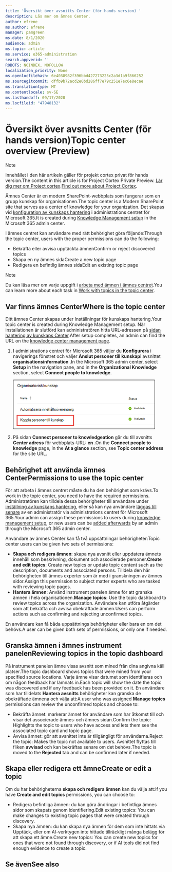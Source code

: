 ```yaml
---
title: 'Översikt över avsnitts Center (för hands version) '
description: Läs mer om ämnes Center.
author: efrene
ms.author: efrene
manager: pamgreen
ms.date: 8/1/2020
audience: admin
ms.topic: article
ms.service: o365-administration
search.appverid: ''
ROBOTS: NOINDEX, NOFOLLOW
localization_priority: None
ms.openlocfilehash: 6e4038982f396bbd427273225c2a3d1a9f866252
ms.sourcegitcommit: dffb9b72acd2e0bd286ff7e79c251e7ec6e8ecae
ms.translationtype: MT
ms.contentlocale: sv-SE
ms.lasthandoff: 09/17/2020
ms.locfileid: "47948132"
---
```

# <a name="topic-center-overview-preview"></a><span data-ttu-id="f4faa-103">Översikt över avsnitts Center (för hands version)</span><span class="sxs-lookup"><span data-stu-id="f4faa-103">Topic center overview (Preview)</span></span>

> [!Note] 
> <span data-ttu-id="f4faa-104">Innehållet i den här artikeln gäller för projekt cortex privat för hands version.</span><span class="sxs-lookup"><span data-stu-id="f4faa-104">The content in this article is for Project Cortex Private Preview.</span></span> <span data-ttu-id="f4faa-105">[Lär dig mer om Project cortex](https://aka.ms/projectcortex).</span><span class="sxs-lookup"><span data-stu-id="f4faa-105">[Find out more about Project Cortex](https://aka.ms/projectcortex).</span></span>

<span data-ttu-id="f4faa-106">Ämnes Center är en modern SharePoint-webbplats som fungerar som en grupp kunskap för organisationen.</span><span class="sxs-lookup"><span data-stu-id="f4faa-106">The topic center is a Modern SharePoint site that serves as a center of knowledge for your organization.</span></span> <span data-ttu-id="f4faa-107">Det skapas vid [konfiguration av kunskaps hantering](set-up-knowledge-network.md) i administrations centret för Microsoft 365.</span><span class="sxs-lookup"><span data-stu-id="f4faa-107">It is created during [Knowledge Management setup](set-up-knowledge-network.md) in the Microsoft 365 admin center.</span></span>

<span data-ttu-id="f4faa-108">I ämnes centret kan användare med rätt behörighet göra följande:</span><span class="sxs-lookup"><span data-stu-id="f4faa-108">Through the topic center, users with the proper permissions can do the following:</span></span>

- <span data-ttu-id="f4faa-109">Bekräfta eller avvisa upptäckta ämnen</span><span class="sxs-lookup"><span data-stu-id="f4faa-109">Confirm or reject discovered topics</span></span>
- <span data-ttu-id="f4faa-110">Skapa en ny ämnes sida</span><span class="sxs-lookup"><span data-stu-id="f4faa-110">Create a new topic page</span></span>
- <span data-ttu-id="f4faa-111">Redigera en befintlig ämnes sida</span><span class="sxs-lookup"><span data-stu-id="f4faa-111">Edit an existing topic page</span></span>

> [!Note] 
> <span data-ttu-id="f4faa-112">Du kan läsa mer om varje uppgift i [arbeta med ämnen i ämnes centret](work-with-topics.md).</span><span class="sxs-lookup"><span data-stu-id="f4faa-112">You can learn more about each task in [Work with topics in the topic center](work-with-topics.md).</span></span>

## <a name="where-is-the-topic-center"></a><span data-ttu-id="f4faa-113">Var finns ämnes Center</span><span class="sxs-lookup"><span data-stu-id="f4faa-113">Where is the topic center</span></span>

<span data-ttu-id="f4faa-114">Ditt ämnes Center skapas under Inställningar för kunskaps hantering.</span><span class="sxs-lookup"><span data-stu-id="f4faa-114">Your topic center is created during Knowledge Management setup.</span></span> <span data-ttu-id="f4faa-115">När installationen är slutförd kan administratören hitta URL-adressen på [sidan hantering av kunskaps Center](manage-knowledge-network.md).</span><span class="sxs-lookup"><span data-stu-id="f4faa-115">After setup completes, an admin can find the URL on the [knowledge center management page](manage-knowledge-network.md).</span></span>

1. <span data-ttu-id="f4faa-116">I administrations centret för Microsoft 365 väljer du **Konfigurera** i navigerings fönstret och väljer **Anslut personer till kunskap**i avsnittet **organisationsinformation** .</span><span class="sxs-lookup"><span data-stu-id="f4faa-116">In the Microsoft 365 admin center, select **Setup** in the navigation pane, and in the **Organizational Knowledge** section, select **Connect people to knowledge**.</span></span>

   ![Koppla personer till kunskap](../media/content-understanding/manage-connect-people-to-knowledge.png) </br>

2. <span data-ttu-id="f4faa-118">På sidan **Connect personer to knowledgeation** går du till avsnitts **Center adress** för webbplats-URL: **en** .</span><span class="sxs-lookup"><span data-stu-id="f4faa-118">On the **Connect people to knowledge** page, in the **At a glance** section, see **Topic center address** for the site URL.</span></span>

## <a name="permissions-to-use-the-topic-center"></a><span data-ttu-id="f4faa-119">Behörighet att använda ämnes Center</span><span class="sxs-lookup"><span data-stu-id="f4faa-119">Permissions to use the topic center</span></span>

<span data-ttu-id="f4faa-120">För att arbeta i ämnes centret måste du ha den behörighet som krävs.</span><span class="sxs-lookup"><span data-stu-id="f4faa-120">To work in the topic center, you need to have the required permissions.</span></span> <span data-ttu-id="f4faa-121">Administratören kan tilldela dessa behörigheter till användare under [inställning av kunskaps hantering](set-up-knowledge-network.md), eller så kan nya användare [läggas till senare](give-user-permissions-to-the-topic-center.md) av en administratör via administrations centret för Microsoft 365.</span><span class="sxs-lookup"><span data-stu-id="f4faa-121">Your admin can assign these permissions to users during [knowledge management setup](set-up-knowledge-network.md), or new users can be [added afterwards](give-user-permissions-to-the-topic-center.md) by an admin through the Microsoft 365 admin center.</span></span>

<span data-ttu-id="f4faa-122">Användare av ämnes Center kan få två uppsättningar behörigheter:</span><span class="sxs-lookup"><span data-stu-id="f4faa-122">Topic center users can be given two sets of permissions:</span></span>

- <span data-ttu-id="f4faa-123">**Skapa och redigera ämnen**: skapa nya avsnitt eller uppdatera ämnets innehåll som beskrivning, dokument och associerade personer.</span><span class="sxs-lookup"><span data-stu-id="f4faa-123">**Create and edit topics**: Create new topics or update topic content such as the description, documents and associated persons.</span></span> <span data-ttu-id="f4faa-124">Tilldela den här behörigheten till ämnes experter som är med i granskningen av ämnes sidor.</span><span class="sxs-lookup"><span data-stu-id="f4faa-124">Assign this permission to subject matter experts who are tasked with reviewing topic pages.</span></span>
- <span data-ttu-id="f4faa-125">**Hantera ämnen**: Använd instrument panelen ämne för att granska ämnen i hela organisationen.</span><span class="sxs-lookup"><span data-stu-id="f4faa-125">**Manage topics**: Use the topic dashboard to review topics across the organization.</span></span> <span data-ttu-id="f4faa-126">Användare kan utföra åtgärder som att bekräfta och avvisa obekräftade ämnen.</span><span class="sxs-lookup"><span data-stu-id="f4faa-126">Users can perform actions such as confirming and rejecting unconfirmed topics.</span></span>

<span data-ttu-id="f4faa-127">En användare kan få båda uppsättnings behörigheter eller bara en om det behövs.</span><span class="sxs-lookup"><span data-stu-id="f4faa-127">A user can be given both sets of permissions, or only one if needed.</span></span> 

## <a name="reviewing-topics-in-the-topic-dashboard"></a><span data-ttu-id="f4faa-128">Granska ämnen i ämnes instrument panelen</span><span class="sxs-lookup"><span data-stu-id="f4faa-128">Reviewing topics in the topic dashboard</span></span>

<span data-ttu-id="f4faa-129">På instrument panelen ämne visas avsnitt som mined från dina angivna käll platser.</span><span class="sxs-lookup"><span data-stu-id="f4faa-129">The topic dashboard shows topics that were mined from your specified source locations.</span></span> <span data-ttu-id="f4faa-130">Varje ämne visar datumet som identifieras och om någon feedback har lämnats in.</span><span class="sxs-lookup"><span data-stu-id="f4faa-130">Each topic will show the date the topic was discovered and if any feedback has been provided on it.</span></span> <span data-ttu-id="f4faa-131">En användare som har tilldelats **Hantera avsnitts** behörigheter kan granska de obekräftade ämnena och välja att:</span><span class="sxs-lookup"><span data-stu-id="f4faa-131">A user who was assigned **Manage topics** permissions can review the unconfirmed topics and choose to:</span></span>
- <span data-ttu-id="f4faa-132">Bekräfta ämnet: markerar ämnet för användare som har åtkomst till och visar det associerade ämnes-och ämnes sidan.</span><span class="sxs-lookup"><span data-stu-id="f4faa-132">Confirm the topic: Highlights the topic to users who have access and lets them see the associated topic card and topic page.</span></span>
- <span data-ttu-id="f4faa-133">Avvisa ämnet: gör att avsnittet inte är tillgängligt för användarna.</span><span class="sxs-lookup"><span data-stu-id="f4faa-133">Reject the topic: Makes the topic not available to users.</span></span> <span data-ttu-id="f4faa-134">Avsnittet flyttas till fliken **avvisad** och kan bekräftas senare om det behövs.</span><span class="sxs-lookup"><span data-stu-id="f4faa-134">The topic is moved to the **Rejected** tab and can be confirmed later if needed.</span></span>

## <a name="create-or-edit-a-topic"></a><span data-ttu-id="f4faa-135">Skapa eller redigera ett ämne</span><span class="sxs-lookup"><span data-stu-id="f4faa-135">Create or edit a topic</span></span>

<span data-ttu-id="f4faa-136">Om du har behörigheterna **skapa och redigera ämnen** kan du välja att:</span><span class="sxs-lookup"><span data-stu-id="f4faa-136">If you have **Create and edit topics** permissions, you can choose to:</span></span>

- <span data-ttu-id="f4faa-137">Redigera befintliga ämnen: du kan göra ändringar i befintliga ämnes sidor som skapats genom identifiering.</span><span class="sxs-lookup"><span data-stu-id="f4faa-137">Edit existing topics: You can make changes to existing topic pages that were created through discovery.</span></span>
- <span data-ttu-id="f4faa-138">Skapa nya ämnen: du kan skapa nya ämnen för dem som inte hittats via Upptäck, eller om AI-verktygen inte hittade tillräckligt många belägg för att skapa ett ämne.</span><span class="sxs-lookup"><span data-stu-id="f4faa-138">Create new topics: You can create new topics for ones that were not found through discovery, or if AI tools did not find enough evidence to create a topic.</span></span>






## <a name="see-also"></a><span data-ttu-id="f4faa-139">Se även</span><span class="sxs-lookup"><span data-stu-id="f4faa-139">See also</span></span>



  






